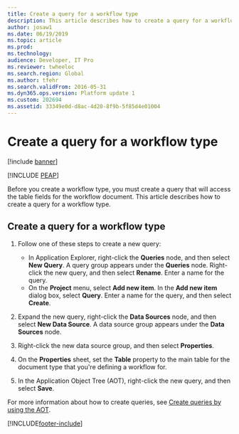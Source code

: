 ```yaml
---
title: Create a query for a workflow type
description: This article describes how to create a query for a workflow type.
author: josaw1
ms.date: 06/19/2019
ms.topic: article
ms.prod: 
ms.technology: 
audience: Developer, IT Pro
ms.reviewer: twheeloc
ms.search.region: Global
ms.author: tfehr
ms.search.validFrom: 2016-05-31
ms.dyn365.ops.version: Platform update 1
ms.custom: 202694
ms.assetid: 33349e0d-d8ac-4d20-8f9b-5f85d4e01004
---
```


# Create a query for a workflow type 

[!include [banner](../includes/banner.md)]


[!INCLUDE [PEAP](../../../includes/peap-3.md)]

Before you create a workflow type, you must create a query that will access the table fields for the workflow document. This article describes how to create a query for a workflow type.

## Create a query for a workflow type

1. Follow one of these steps to create a new query:

    + In Application Explorer, right-click the **Queries** node, and then select **New Query**. A query group appears under the **Queries** node. Right-click the new query, and then select **Rename**. Enter a name for the query.
    + On the **Project** menu, select **Add new item**. In the **Add new item** dialog box, select **Query**. Enter a name for the query, and then select **Create**.

2. Expand the new query, right-click the **Data Sources** node, and then select **New Data Source**. A data source group appears under the **Data Sources** node.
3. Right-click the new data source group, and then select **Properties**.
4. On the **Properties** sheet, set the **Table** property to the main table for the document type that you're defining a workflow for.
5. In the Application Object Tree (AOT), right-click the new query, and then select **Save**.

For more information about how to create queries, see [Create queries by using the AOT](/dynamicsax-2012/developer/how-to-create-queries-by-using-the-aot).


[!INCLUDE[footer-include](../../../includes/footer-banner.md)]
